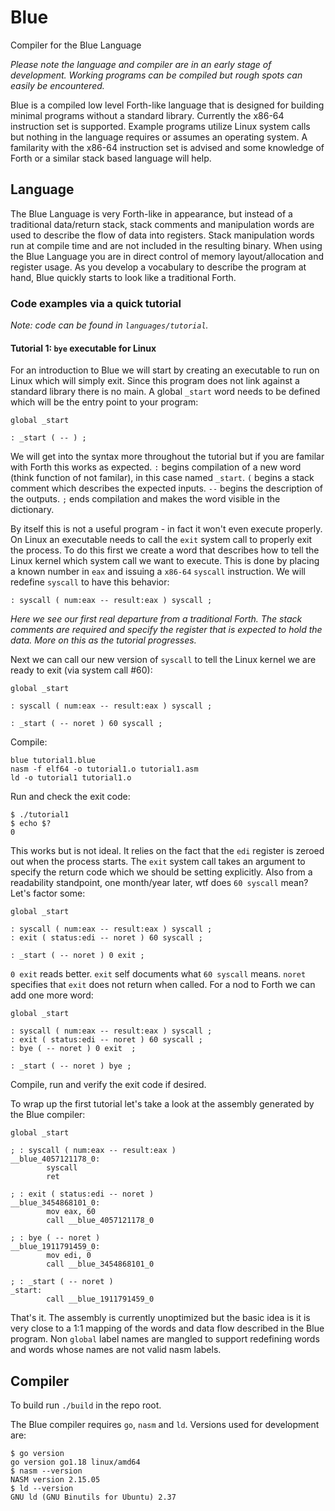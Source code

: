 # Blue

Compiler for the Blue Language

_Please note the language and compiler are in an early stage of development. Working programs can be compiled but rough spots can easily be encountered._

Blue is a compiled low level Forth-like language that is designed for building minimal programs without a standard library. Currently the x86-64 instruction set is supported. Example programs utilize Linux system calls but nothing in the language requires or assumes an operating system. A familarity with the x86-64 instruction set is advised and some knowledge of Forth or a similar stack based language will help.

## Language

The Blue Language is very Forth-like in appearance, but instead of a traditional data/return stack, stack comments and manipulation words are used to describe the flow of data into registers. Stack manipulation words run at compile time and are not included in the resulting binary. When using the Blue Language you are in direct control of memory layout/allocation and register usage. As you develop a vocabulary to describe the program at hand, Blue quickly starts to look like a traditional Forth.

### Code examples via a quick tutorial

_Note: code can be found in `languages/tutorial`._

#### Tutorial 1: `bye` executable for Linux

For an introduction to Blue we will start by creating an executable to run on Linux which will simply exit. Since this program does not link against a standard library there is no main. A global `_start` word needs to be defined which will be the entry point to your program:

```
global _start

: _start ( -- ) ;
```
We will get into the syntax more throughout the tutorial but if you are familar with Forth this works as expected. `:` begins compilation of a new word (think function of not familar), in this case named `_start`. `(` begins a stack comment which describes the expected inputs. `--` begins the description of the outputs. `;` ends compilation and makes the word visible in the dictionary.

By itself this is not a useful program - in fact it won't even execute properly. On Linux an executable needs to call the `exit` system call to properly exit the process. To do this first we create a word that describes how to tell the Linux kernel which system call we want to execute. This is done by placing a known number in `eax` and issuing a `x86-64` `syscall` instruction. We will redefine `syscall` to have this behavior:

```
: syscall ( num:eax -- result:eax ) syscall ;
```

_Here we see our first real departure from a traditional Forth. The stack comments are required and specify the register that is expected to hold the data. More on this as the tutorial progresses._

Next we can call our new version of `syscall` to tell the Linux kernel we are ready to exit (via system call #60):

```
global _start

: syscall ( num:eax -- result:eax ) syscall ;

: _start ( -- noret ) 60 syscall ;
```

Compile:

```
blue tutorial1.blue
nasm -f elf64 -o tutorial1.o tutorial1.asm
ld -o tutorial1 tutorial1.o
```

Run and check the exit code:

```
$ ./tutorial1 
$ echo $?
0
```

This works but is not ideal. It relies on the fact that the `edi` register is zeroed out when the process starts. The `exit` system call takes an argument to specify the return code which we should be setting explicitly. Also from a readability standpoint, one month/year later, wtf does `60 syscall` mean? Let's factor some:

```
global _start

: syscall ( num:eax -- result:eax ) syscall ;
: exit ( status:edi -- noret ) 60 syscall ;

: _start ( -- noret ) 0 exit ;
```

`0 exit` reads better. `exit` self documents what `60 syscall` means. `noret` specifies that `exit` does not return when called. For a nod to Forth we can add one more word:

```
global _start

: syscall ( num:eax -- result:eax ) syscall ;
: exit ( status:edi -- noret ) 60 syscall ;
: bye ( -- noret ) 0 exit  ;

: _start ( -- noret ) bye ;
```

Compile, run and verify the exit code if desired.

To wrap up the first tutorial let's take a look at the assembly generated by the Blue compiler:

```
global _start

; : syscall ( num:eax -- result:eax )
__blue_4057121178_0: 
        syscall
        ret

; : exit ( status:edi -- noret )
__blue_3454868101_0:
        mov eax, 60
        call __blue_4057121178_0

; : bye ( -- noret )
__blue_1911791459_0:
        mov edi, 0
        call __blue_3454868101_0

; : _start ( -- noret )
_start:
        call __blue_1911791459_0
```

That's it. The assembly is currently unoptimized but the basic idea is it is very close to a 1:1 mapping of the words and data flow described in the Blue program. Non `global` label names are mangled to support redefining words and words whose names are not valid nasm labels. 

## Compiler

To build run `./build` in the repo root.

The Blue compiler requires `go`, `nasm` and `ld`. Versions used for development are:

```
$ go version
go version go1.18 linux/amd64
$ nasm --version
NASM version 2.15.05
$ ld --version
GNU ld (GNU Binutils for Ubuntu) 2.37
```

